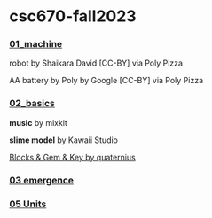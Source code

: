 # csc670-fall2023

### [01_machine](https://wy6714.github.io/csc670-fall2023/games/01_machine/)

robot by Shaikara David [CC-BY] via Poly Pizza

AA battery by Poly by Google [CC-BY] via Poly Pizza


### [02_basics](https://wy6714.github.io/csc670-fall2023/games/02_basics/)

**music** by mixkit

**slime model** by Kawaii Studio

[Blocks & Gem & Key by quaternius](https://quaternius.itch.io/ultimate-platformer-pack)

### [03 emergence](https://wy6714.github.io/csc670-fall2023/games/03_emergence/)

### [05 Units](https://wy6714.github.io/csc670-fall2023/games/05_units/)
